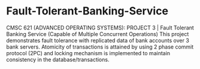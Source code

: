 # Fault-Tolerant-Banking-Service
CMSC 621 (ADVANCED OPERATING SYSTEMS): PROJECT 3 | Fault Tolerant Banking Service (Capable of Multiple Concurrent Operations) 
This project demonstrates fault tolerance with replicated data of bank accounts over 3 bank servers. Atomicity of transactions is attained by using 2 phase commit protocol (2PC) and locking mechanism is implemented to maintain consistency in the database/transactions.

